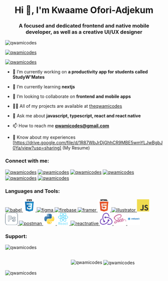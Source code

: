 <h1 align="center">Hi 👋, I'm Kwaame Ofori-Adjekum</h1>
<h3 align="center">A focused and dedicated frontend and native mobile developer, as well as a creative UI/UX designer</h3>

<p align="left"> <img src="https://komarev.com/ghpvc/?username=qwamicodes&label=Profile%20views&color=0e75b6&style=flat" alt="qwamicodes" /> </p>

<p align="left"> <a href="https://github.com/ryo-ma/github-profile-trophy"><img src="https://github-profile-trophy.vercel.app/?username=qwamicodes" alt="qwamicodes" /></a> </p>

<p align="left"> <a href="https://twitter.com/qwamicodes" target="blank"><img src="https://img.shields.io/twitter/follow/qwamicodes?logo=twitter&style=for-the-badge" alt="qwamicodes" /></a> </p>

- 🔭 I’m currently working on **a productivity app for students called StudyW'Mates**

- 🌱 I’m currently learning **nextjs**

- 👯 I’m looking to collaborate on **frontend and mobile apps**

- 👨‍💻 All of my projects are available at [theqwamicodes](https://theqwamicodes.netlify.app)

- 💬 Ask me about **javascript, typescript, react and react native**

- 📫 How to reach me **qwamicodes@gmail.com**

- 📄 Know about my experiences [https://drive.google.com/file/d/1R87WbJrDjGhhCR9MBE5wmYLJwBgbJ0Ya/view?usp=sharing] (My Resume)

<h3 align="left">Connect with me:</h3>
<p align="left">
<a href="https://twitter.com/qwamicodes" target="blank"><img align="center" src="https://raw.githubusercontent.com/rahuldkjain/github-profile-readme-generator/master/src/images/icons/Social/twitter.svg" alt="qwamicodes" height="30" width="40" /></a>
<a href="https://linkedin.com/in/qwamicodes" target="blank"><img align="center" src="https://raw.githubusercontent.com/rahuldkjain/github-profile-readme-generator/master/src/images/icons/Social/linked-in-alt.svg" alt="qwamicodes" height="30" width="40" /></a>
<a href="https://codesandbox.com/qwamicodes" target="blank"><img align="center" src="https://raw.githubusercontent.com/rahuldkjain/github-profile-readme-generator/master/src/images/icons/Social/codesandbox.svg" alt="qwamicodes" height="30" width="40" /></a>
<a href="https://fb.com/qwamicodes" target="blank"><img align="center" src="https://raw.githubusercontent.com/rahuldkjain/github-profile-readme-generator/master/src/images/icons/Social/facebook.svg" alt="qwamicodes" height="30" width="40" /></a>
<a href="https://instagram.com/qwamicodes" target="blank"><img align="center" src="https://raw.githubusercontent.com/rahuldkjain/github-profile-readme-generator/master/src/images/icons/Social/instagram.svg" alt="qwamicodes" height="30" width="40" /></a>
<a href="https://dribbble.com/qwamicodes" target="blank"><img align="center" src="https://raw.githubusercontent.com/rahuldkjain/github-profile-readme-generator/master/src/images/icons/Social/dribbble.svg" alt="qwamicodes" height="30" width="40" /></a>
</p>

<h3 align="left">Languages and Tools:</h3>
<p align="left"> <a href="https://babeljs.io/" target="_blank" rel="noreferrer"> <img src="https://www.vectorlogo.zone/logos/babeljs/babeljs-icon.svg" alt="babel" width="40" height="40"/> </a> <a href="https://www.w3schools.com/css/" target="_blank" rel="noreferrer"> <img src="https://raw.githubusercontent.com/devicons/devicon/master/icons/css3/css3-original-wordmark.svg" alt="css3" width="40" height="40"/> </a> <a href="https://www.figma.com/" target="_blank" rel="noreferrer"> <img src="https://www.vectorlogo.zone/logos/figma/figma-icon.svg" alt="figma" width="40" height="40"/> </a> <a href="https://firebase.google.com/" target="_blank" rel="noreferrer"> <img src="https://www.vectorlogo.zone/logos/firebase/firebase-icon.svg" alt="firebase" width="40" height="40"/> </a> <a href="https://www.framer.com/" target="_blank" rel="noreferrer"> <img src="https://www.vectorlogo.zone/logos/framer/framer-icon.svg" alt="framer" width="40" height="40"/> </a> <a href="https://www.w3.org/html/" target="_blank" rel="noreferrer"> <img src="https://raw.githubusercontent.com/devicons/devicon/master/icons/html5/html5-original-wordmark.svg" alt="html5" width="40" height="40"/> </a> <a href="https://www.adobe.com/in/products/illustrator.html" target="_blank" rel="noreferrer"> <img src="https://www.vectorlogo.zone/logos/adobe_illustrator/adobe_illustrator-icon.svg" alt="illustrator" width="40" height="40"/> </a> <a href="https://developer.mozilla.org/en-US/docs/Web/JavaScript" target="_blank" rel="noreferrer"> <img src="https://raw.githubusercontent.com/devicons/devicon/master/icons/javascript/javascript-original.svg" alt="javascript" width="40" height="40"/> </a> <a href="https://www.photoshop.com/en" target="_blank" rel="noreferrer"> <img src="https://raw.githubusercontent.com/devicons/devicon/master/icons/photoshop/photoshop-line.svg" alt="photoshop" width="40" height="40"/> </a> <a href="https://postman.com" target="_blank" rel="noreferrer"> <img src="https://www.vectorlogo.zone/logos/getpostman/getpostman-icon.svg" alt="postman" width="40" height="40"/> </a> <a href="https://www.python.org" target="_blank" rel="noreferrer"> <img src="https://raw.githubusercontent.com/devicons/devicon/master/icons/python/python-original.svg" alt="python" width="40" height="40"/> </a> <a href="https://reactjs.org/" target="_blank" rel="noreferrer"> <img src="https://raw.githubusercontent.com/devicons/devicon/master/icons/react/react-original-wordmark.svg" alt="react" width="40" height="40"/> </a> <a href="https://reactnative.dev/" target="_blank" rel="noreferrer"> <img src="https://reactnative.dev/img/header_logo.svg" alt="reactnative" width="40" height="40"/> </a> <a href="https://redux.js.org" target="_blank" rel="noreferrer"> <img src="https://raw.githubusercontent.com/devicons/devicon/master/icons/redux/redux-original.svg" alt="redux" width="40" height="40"/> </a> <a href="https://sass-lang.com" target="_blank" rel="noreferrer"> <img src="https://raw.githubusercontent.com/devicons/devicon/master/icons/sass/sass-original.svg" alt="sass" width="40" height="40"/> </a> <a href="https://webpack.js.org" target="_blank" rel="noreferrer"> <img src="https://raw.githubusercontent.com/devicons/devicon/d00d0969292a6569d45b06d3f350f463a0107b0d/icons/webpack/webpack-original-wordmark.svg" alt="webpack" width="40" height="40"/> </a> </p>

<h3 align="left">Support:</h3>
<p><a href="https://www.buymeacoffee.com/qwamicodes"> <img align="left" src="https://cdn.buymeacoffee.com/buttons/v2/default-yellow.png" height="50" width="210" alt="qwamicodes" /></a></p><br><br>

<p><img align="left" src="https://github-readme-stats.vercel.app/api/top-langs?username=qwamicodes&show_icons=true&locale=en&layout=compact" alt="qwamicodes" /></p>

<p>&nbsp;<img align="center" src="https://github-readme-stats.vercel.app/api?username=qwamicodes&show_icons=true&locale=en" alt="qwamicodes" /></p>

<p><img align="center" src="https://github-readme-streak-stats.herokuapp.com/?user=qwamicodes&" alt="qwamicodes" /></p>
